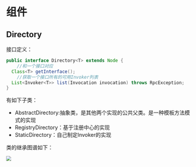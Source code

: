 # 组件

## Directory

接口定义：

```java
public interface Directory<T> extends Node {
	//和一个接口对应
  Class<T> getInterface();
	//获取一个接口所有的可用Invoker列表
  List<Invoker<T>> list(Invocation invocation) throws RpcException;
}
```

有如下子类：

* AbstractDirectory:抽象类，是其他两个实现的公共父类。是一种模板方法模式的实现
* RegistryDirectory：基于注册中心的实现
* StaticDirectory：自己制定Invoker的实现

类的继承图谱如下：

<img src="/Users/didi/workspace/study/my-note/pic/RegistryDirectory.png" style="zoom:80%;" />